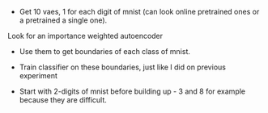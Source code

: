 
* Get 10 vaes,  1 for each digit of mnist (can look online pretrained ones
or a pretrained a single one). 

Look for an importance weighted autoencoder 

* Use them to get boundaries of each class of mnist.
* Train classifier on these boundaries, just like I did on 
previous experiment 

* Start with 2-digits of mnist before building up - 3 and 8 for 
example because they are difficult.

